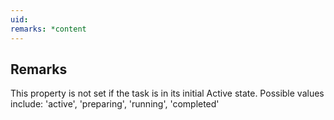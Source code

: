 ```yaml
---
uid: 
remarks: *content
---
```

## Remarks  
 This property is not set if the task is in its initial Active             state. Possible values include: 'active', 'preparing', 'running',             'completed'